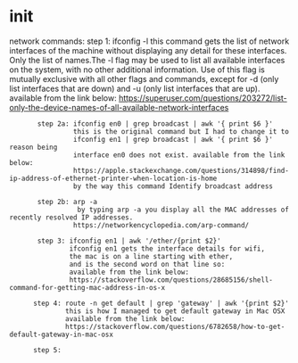 # init

network commands:
           step 1: ifconfig -l
                   this command gets the list of network interfaces of the machine
                   without displaying any detail for these interfaces.
                   Only the list of names.The -l flag may be used to list all available 
                   interfaces on the system, with no other additional information.
                   Use of this flag is mutually exclusive with all other flags
                   and commands, except for -d (only list interfaces that are down) 
                   and -u (only list interfaces that are up). available from the link below:
                   https://superuser.com/questions/203272/list-only-the-device-names-of-all-available-network-interfaces
                  
           step 2a: ifconfig en0 | grep broadcast | awk '{ print $6 }' 
                    this is the original command but I had to change it to 
                    ifconfig en1 | grep broadcast | awk '{ print $6 }' reason being
                    interface en0 does not exist. available from the link below:
                    https://apple.stackexchange.com/questions/314898/find-ip-address-of-ethernet-printer-when-location-is-home
                    by the way this command Identify broadcast address
                  
           step 2b: arp -a
                     by typing arp -a you display all the MAC addresses of recently resolved IP addresses.
                    https://networkencyclopedia.com/arp-command/
                    
           step 3: ifconfig en1 | awk '/ether/{print $2}'
                   ifconfig en1 gets the interface details for wifi,
                   the mac is on a line starting with ether, 
                   and is the second word on that line so:
                   available from the link below:
                   https://stackoverflow.com/questions/28685156/shell-command-for-getting-mac-address-in-os-x
                   
          step 4: route -n get default | grep 'gateway' | awk '{print $2}'
                  this is how I managed to get default gateway in Mac OSX
                  available from the link below:
                  https://stackoverflow.com/questions/6782658/how-to-get-default-gateway-in-mac-osx
                  
          step 5: 
